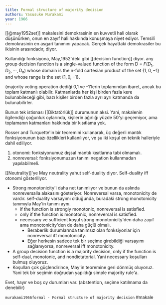```yaml
---
title: Formal structure of majority decision
authors: Yasusuke Murakami
year: 1966
---
```


[[@may1952set]] makalesini demokrasinin en kuvvetli hali olarak düşünürken, onun en zayıf hali hakkında konuşmaya niyet ediyor. Temsilî demokrasinin en asgarî tanımını yapacak. Gerçek hayattaki demokrasiler bu ikisinin arasındadır, diyor.

Kullandığı fonksiyona, May,1952'deki gibi [[decision function]] diyor.  any group decision function is a single-valued function of the form D =
$F(D_1, D_2, \cdots, D_n)$ whose domain is the n-fold cartesian product of the set $\{1, 0,-1\}$ and whose range is the set $\{1, 0, - 1\}$.

 (majority voting operation dediği 0,1 ve -1'lerin toplamından ibaret, ancak bu toplam katmanlı olabilir. Katmanlarda her kişi birden fazla kere bulunabileceği gibi, bazı kişiler birden fazla ayrı ayrı katmanda da bulunabilirler.
 
 Bunun tek istisnası [[Diktatörlük]] durumunun aksi. Yani, makalenin ilgilendiği çoğunluk oylarında, kişilerin ağırlığı yüzde 50'yi geçemiyor, ama toplamanın katmanları hakkında bir kısıtlama yok.
 
Rosser and Turquette'in bir teoremini kullanarak, üç değerli mantık fonksiyonunun bazı özellikleri kullanılıyor, ve şu iki koşul en teknik halleriyle dahil ediliyor.
1. otonomi: fonksiyonumuz dışsal mantık kısıtlarına tabi olmamalı.
2. nonreversal: fonksiyonumuzun tanımı negation kullanmadan yapılabilmeli.

[[Neutrality]]'ye May neutrality yahut self-duality diyor. Self-duality iff otonomi gösteriliyor.

- Strong monotonicity'i daha net tanımlıyor ve bunun da aslında nonreversalla alakasını gösteriyor. Nonreversal varsa, monotonicity de vardır. self-duality varsayımı olduğunda, buradaki strong monotonicity tanımıyla May'in tanımı aynı.
	- if the function is strongly monotonic, nonreversal is satisfied.
	- only if the function is monotonic, nonreversal is satisfied.
	- necessary ve sufficient koşul strong monotonicity'den daha zayıf ama monotonicity'den de daha güçlü olmalı.
		- Beraberlik durumlarında tanımsız olan fonksiyonlar için nonreversal iff monotonicity.
		- Eğer herkesin sadece tek bir seçime girebildiği varsayımı sağlanıyorsa, nonreversal iff monotonicity.
- A group decision function is a majority decision, only if the function is self-dual, monotonic, and nondictatorial. Yani necessary koşulları bulmuş oluyoruz.
- Koşulları çok güçlendirince, May'in teoremine geri dönmüş oluyoruz. Yani tek bir seçimin doğrudan yapıldığı simple majority rule'a.



Evet, hayır ve boş oy durumları var. (abstention, seçime katılmama da denebilir)


```murakami1966formal - Formal structure of majority decision```
#makale